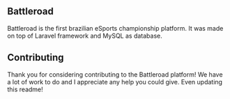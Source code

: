 ## Battleroad
Battleroad is the first brazilian eSports championship platform. It was made on top of Laravel framework and MySQL as database.

## Contributing
Thank you for considering contributing to the Battleroad platform! We have a lot of work to do and I appreciate any help you could give. Even updating this readme!